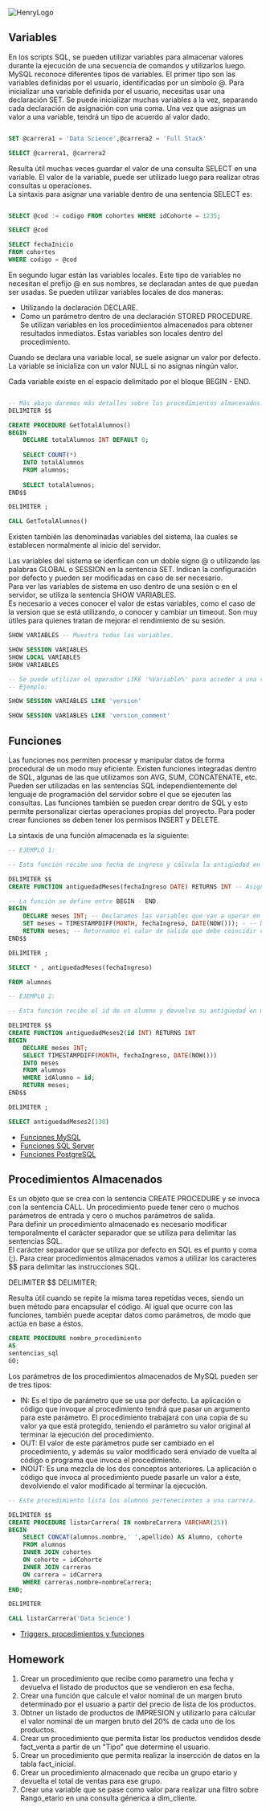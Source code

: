 ![HenryLogo](https://d31uz8lwfmyn8g.cloudfront.net/Assets/logo-henry-white-lg.png)

## Variables

En los scripts SQL, se pueden utilizar variables para almacenar valores durante la ejecución de una secuencia de comandos y utilizarlos luego.<br>
MySQL reconoce diferentes tipos de variables. El primer tipo son las variables definidas por el usuario, identificadas por un símbolo @. Para inicializar una variable definida por el usuario, necesitas usar una declaración SET. Se puede inicializar muchas variables a la vez, separando cada declaración de asignación con una coma. Una vez que asignas un valor a una variable, tendrá un tipo de acuerdo al valor dado.

```SQL

SET @carrera1 = 'Data Science',@carrera2 = 'Full Stack'

SELECT @carrera1, @carrera2


```

Resulta útil muchas veces guardar el valor de una consulta SELECT en una variable. El valor de la variable, puede ser utilizado luego para realizar otras consultas u operaciones.<br>
La sintaxis para asignar una variable dentro de una sentencia SELECT es:

```SQL

SELECT @cod := codigo FROM cohortes WHERE idCohorte = 1235;

SELECT @cod

SELECT fechaInicio 
FROM cohortes
WHERE codigo = @cod

```

En segundo lugar están las variables locales. Este tipo de variables no necesitan el prefijo @ en sus nombres, se declaradan antes de que puedan ser usadas. Se pueden utilizar variables locales de dos maneras:
- Utilizando la declaración DECLARE.
- Como un parámetro dentro de una declaración STORED PROCEDURE. Se utilizan variables en los procedimientos almacenados para obtener resultados inmediatos. Estas variables son locales dentro del procedimiento.

Cuando se declara una variable local, se suele asignar un valor por defecto. La variable se inicializa con un valor NULL si no asignas ningún valor.

Cada variable existe en el espacio delimitado por el bloque BEGIN - END.


```SQL

-- Más abajo daremos más detalles sobre los procedimientos almacenados.
DELIMITER $$

CREATE PROCEDURE GetTotalAlumnos()
BEGIN
	DECLARE totalAlumnos INT DEFAULT 0;
    
    SELECT COUNT(*) 
    INTO totalAlumnos
    FROM alumnos;
    
    SELECT totalAlumnos;
END$$

DELIMITER ;

CALL GetTotalAlumnos()

```
Existen también las denominadas variables del sistema, laa cuales se establecen normalmente al inicio del servidor.

Las variables del sistema se idenfican con un doble signo @ o utilizando las palabras GLOBAL o SESSION en la sentencia SET. Indican la configuración por defecto y pueden ser modificadas en caso de ser necesario.<br>
Para ver las variables de sistema en uso dentro de una sesión o en el servidor, se utiliza la sentencia SHOW VARIABLES.<br>
Es necesario a veces conocer el valor de estas variables, como el caso de la version que se está utilizando, o conocer y cambiar un timeout. Son muy útiles para quienes tratan de mejorar el rendimiento de su sesión.

```SQL
SHOW VARIABLES -- Muestra todas las variables.

SHOW SESSION VARIABLES 
SHOW LOCAL VARIABLES 
SHOW VARIABLES 

-- Se puede utilizar el operador LIKE '%Variable%' para acceder a una variable en particular.
-- Ejemplo:

SHOW SESSION VARIABLES LIKE 'version'

SHOW SESSION VARIABLES LIKE 'version_comment'

```

## Funciones

Las funciones  nos permiten procesar y manipular datos de forma procedural de un modo muy eficiente. Existen funciones integradas dentro de SQL, algunas de las que utilizamos son AVG, SUM, CONCATENATE, etc.<br>
Pueden ser utilizadas en las sentencias SQL independientemente del lenguaje de programación del servidor sobre el que se ejecuten las consultas. Las funciones también se pueden crear dentro de SQL y esto permite personalizar ciertas operaciones propias del proyecto.
Para poder crear funciones se deben tener los permisos INSERT y DELETE.<br>

La sintaxis de una función almacenada es la siguiente:
```SQL
-- EJEMPLO 1:

-- Esta función recibe una fecha de ingreso y cálcula la antigüedad en meses del alumno.

DELIMITER $$
CREATE FUNCTION antiguedadMeses(fechaIngreso DATE) RETURNS INT -- Asignamos un nombre, parámetros de la función y tipo de dato a retornar.

-- La función se define entre BEGIN - END.
BEGIN
	DECLARE meses INT; -- Declaramos las variables que van a operar en la función
	SET meses = TIMESTAMPDIFF(MONTH, fechaIngreso, DATE(NOW())); - -- Definimos el script.
    RETURN meses; -- Retornamos el valor de salida que debe coincidir con el tipo declarado en CREATE
END$$

DELIMITER ;

SELECT * , antiguedadMeses(fechaIngreso) 

FROM alumnos

-- EJEMPLO 2:

-- Esta función recibe el id de un alumno y devuelve su antigüedad en meses.

DELIMITER $$
CREATE FUNCTION antiguedadMeses2(id INT) RETURNS INT
BEGIN
	DECLARE meses INT;
    SELECT TIMESTAMPDIFF(MONTH, fechaIngreso, DATE(NOW()))
    INTO meses
    FROM alumnos
    WHERE idAlumno = id;
    RETURN meses;
END$$

DELIMITER ;

SELECT antiguedadMeses2(130)

```
- [Funciones MySQL](https://manuales.guebs.com/mysql-5.0/functions.html)
- [Funciones SQL Server](https://docs.microsoft.com/es-es/sql/t-sql/functions/functions?view=sql-server-ver15)
- [Funciones PostgreSQL](https://runebook.dev/es/docs/postgresql/functions-aggregate)

## Procedimientos Almacenados

Es un objeto que se crea con la sentencia CREATE PROCEDURE y se invoca con la sentencia CALL. Un procedimiento puede tener cero o muchos parámetros de entrada y cero o muchos parámetros de salida.<br>
Para definir un procedimiento almacenado es necesario modificar temporalmente el carácter separador que se utiliza para delimitar las sentencias SQL.<br>
El carácter separador que se utiliza por defecto en SQL es el punto y coma (;). Para crear procedimientos almacenados vamos a utilizar los caracteres $$ para delimitar las instrucciones SQL.

DELIMITER $$
DELIMITER;

Resulta útil cuando se repite la misma tarea repetidas veces, siendo un buen método para encapsular el código. Al igual que ocurre con las funciones, también puede aceptar datos como parámetros, de modo que actúa en base a éstos.


```SQL
CREATE PROCEDURE nombre_procedimiento
AS
sentencias_sql
GO;

```

Los parámetros de los procedimientos almacenados de MySQL pueden ser de tres tipos:
- IN: Es el tipo de parámetro que se usa por defecto. La aplicación o código que invoque al procedimiento tendrá que pasar un argumento para este parámetro. El procedimiento trabajará con una copia de su valor ya que está protegido, teniendo el parámetro su valor original al terminar la ejecución del procedimiento.<br>
- OUT: El valor de este parámetros pude ser cambiado en el procedimiento, y además su valor modificado será enviado de vuelta al código o programa que invoca el procedimiento.
- INOUT: Es una mezcla de los dos conceptos anteriores. La aplicación o código que invoca al procedimiento puede pasarle un valor a éste, devolviendo el valor modificado al terminar la ejecución.

```SQL
-- Este procedimiento lista los alumnos pertenecientes a una carrera.

DELIMITER $$
CREATE PROCEDURE listarCarrera( IN nombreCarrera VARCHAR(25))
BEGIN
	SELECT CONCAT(alumnos.nombre,' ',apellido) AS Alumno, cohorte
	FROM alumnos
	INNER JOIN cohortes
	ON cohorte = idCohorte
	INNER JOIN carreras 
	ON carrera = idCarrera
	WHERE carreras.nombre=nombreCarrera;
END;

DELIMITER

CALL listarCarrera('Data Science')

```

- [Triggers, procedimientos y funciones](https://josejuansanchez.org/bd/unidad-12-teoria/index.html#:~:text=Un%20procedimiento%20almacenado%20es%20un,o%20muchos%20par%C3%A1metros%20de%20salida.)


## Homework

1. Crear un procedimiento que recibe como parametro una fecha y devuelva el listado de productos que se vendieron en esa fecha.<br>
2. Crear una función que calcule el valor nominal de un margen bruto determinado por el usuario a partir del precio de lista de los productos.
3. Obtner un listado de productos de IMPRESION y utilizarlo para cálcular el valor nominal de un margen bruto del 20% de cada uno de los productos.
4. Crear un procedimiento que permita listar los productos vendidos desde fact_venta a partir de un "Tipo" que determine el usuario.
5. Crear un procedimiento que permita realizar la insercción de datos en la tabla fact_inicial.
6. Crear un procedimiento almacenado que reciba un grupo etario y devuelta el total de ventas para ese grupo.
7. Crear una variable que se pase como valor para realizar una filtro sobre Rango_etario en una consulta génerica a dim_cliente.

